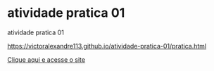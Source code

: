 # atividade pratica 01
 atividade pratica 01


https://victoralexandre113.github.io/atividade-pratica-01/pratica.html


 <a href="https://victoralexandre113.github.io/atividade-pratica-01/pratica.html">
Clique aqui e acesse o site
 </a>
